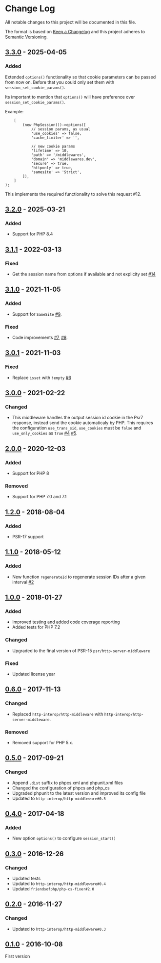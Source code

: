 # Change Log

All notable changes to this project will be documented in this file.

The format is based on [Keep a Changelog](http://keepachangelog.com/)
and this project adheres to [Semantic Versioning](http://semver.org/).

## [3.3.0] - 2025-04-05
### Added

Extended `options()` functionality so that cookie parameters can be passed from now on. Before that you could only set them with `session_set_cookie_params()`.

Its important to mention that `options()` will have preference over `session_set_cookie_params()`.

Example:

```phpDispatcher::run(
    [
        (new PhpSession())->options([
            // session params, as usual
            'use_cookies' => false,
            'cache_limiter' => '',

            // new cookie params
            'lifetime' => 10,
            'path' => '/middlewares',
            'domain' => 'middlewares.dev',
            'secure' => true,
            'httponly' => true,
            'samesite' => 'Strict',
        ]),
    ]
);
```

This implements the required functionality to solve this request #12.

## [3.2.0] - 2025-03-21
### Added
- Support for PHP 8.4

## [3.1.1] - 2022-03-13
### Fixed
- Get the session name from options if available and not explicity set [#14]

## [3.1.0] - 2021-11-05
### Added
- Support for `SameSite` [#9].

### Fixed
- Code improvements [#7], [#8].

## [3.0.1] - 2021-11-03
### Fixed
- Replace `isset` with `!empty` [#6]

## [3.0.0] - 2021-02-22
### Changed
- This middleware handles the output session id cookie in the Psr7 response, instead send the cookie automaticaly by PHP. This requires the configuration `use_trans_sid`, `use_cookies` must be `false` and `use_only_cookies` as `true` [#4] [#5].

## [2.0.0] - 2020-12-03
### Added
- Support for PHP 8

### Removed
- Support for PHP 7.0 and 7.1

## [1.2.0] - 2018-08-04
### Added
- PSR-17 support

## [1.1.0] - 2018-05-12
### Added
- New function `regenerateId` to regenerate session IDs after a given interval [#2]

## [1.0.0] - 2018-01-27
### Added
- Improved testing and added code coverage reporting
- Added tests for PHP 7.2

### Changed
- Upgraded to the final version of PSR-15 `psr/http-server-middleware`

### Fixed
- Updated license year

## [0.6.0] - 2017-11-13
### Changed
- Replaced `http-interop/http-middleware` with  `http-interop/http-server-middleware`.

### Removed
- Removed support for PHP 5.x.

## [0.5.0] - 2017-09-21
### Changed
- Append `.dist` suffix to phpcs.xml and phpunit.xml files
- Changed the configuration of phpcs and php_cs
- Upgraded phpunit to the latest version and improved its config file
- Updated to `http-interop/http-middleware#0.5`

## [0.4.0] - 2017-04-18
### Added
- New option `options()` to configure `session_start()`

## [0.3.0] - 2016-12-26
### Changed
- Updated tests
- Updated to `http-interop/http-middleware#0.4`
- Updated `friendsofphp/php-cs-fixer#2.0`

## [0.2.0] - 2016-11-27
### Changed
- Updated to `http-interop/http-middleware#0.3`

## [0.1.0] - 2016-10-08
First version

[#2]: https://github.com/middlewares/php-session/issues/2
[#4]: https://github.com/middlewares/php-session/issues/4
[#5]: https://github.com/middlewares/php-session/issues/5
[#6]: https://github.com/middlewares/php-session/issues/6
[#7]: https://github.com/middlewares/php-session/issues/7
[#8]: https://github.com/middlewares/php-session/issues/8
[#9]: https://github.com/middlewares/php-session/issues/9
[#14]: https://github.com/middlewares/php-session/issues/14

[3.3.0]: https://github.com/middlewares/php-session/compare/v3.2.0...v3.3.0
[3.2.0]: https://github.com/middlewares/php-session/compare/v3.1.1...v3.2.0
[3.1.1]: https://github.com/middlewares/php-session/compare/v3.1.0...v3.1.1
[3.1.0]: https://github.com/middlewares/php-session/compare/v3.0.1...v3.1.0
[3.0.1]: https://github.com/middlewares/php-session/compare/v3.0.0...v3.0.1
[3.0.0]: https://github.com/middlewares/php-session/compare/v2.0.0...v3.0.0
[2.0.0]: https://github.com/middlewares/php-session/compare/v1.2.0...v2.0.0
[1.2.0]: https://github.com/middlewares/php-session/compare/v1.1.0...v1.2.0
[1.1.0]: https://github.com/middlewares/php-session/compare/v1.0.0...v1.1.0
[1.0.0]: https://github.com/middlewares/php-session/compare/v0.6.0...v1.0.0
[0.6.0]: https://github.com/middlewares/php-session/compare/v0.5.0...v0.6.0
[0.5.0]: https://github.com/middlewares/php-session/compare/v0.4.0...v0.5.0
[0.4.0]: https://github.com/middlewares/php-session/compare/v0.3.0...v0.4.0
[0.3.0]: https://github.com/middlewares/php-session/compare/v0.2.0...v0.3.0
[0.2.0]: https://github.com/middlewares/php-session/compare/v0.1.0...v0.2.0
[0.1.0]: https://github.com/middlewares/php-session/releases/tag/v0.1.0
